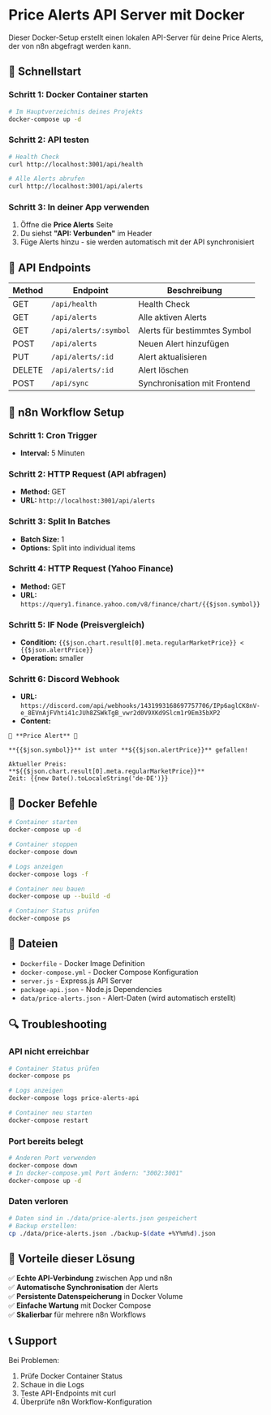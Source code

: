 # Price Alerts API Server mit Docker

Dieser Docker-Setup erstellt einen lokalen API-Server für deine Price Alerts, der von n8n abgefragt werden kann.

## 🚀 Schnellstart

### Schritt 1: Docker Container starten
```bash
# Im Hauptverzeichnis deines Projekts
docker-compose up -d
```

### Schritt 2: API testen
```bash
# Health Check
curl http://localhost:3001/api/health

# Alle Alerts abrufen
curl http://localhost:3001/api/alerts
```

### Schritt 3: In deiner App verwenden
1. Öffne die **Price Alerts** Seite
2. Du siehst **"API: Verbunden"** im Header
3. Füge Alerts hinzu - sie werden automatisch mit der API synchronisiert

## 📡 API Endpoints

| Method | Endpoint | Beschreibung |
|--------|----------|--------------|
| GET | `/api/health` | Health Check |
| GET | `/api/alerts` | Alle aktiven Alerts |
| GET | `/api/alerts/:symbol` | Alerts für bestimmtes Symbol |
| POST | `/api/alerts` | Neuen Alert hinzufügen |
| PUT | `/api/alerts/:id` | Alert aktualisieren |
| DELETE | `/api/alerts/:id` | Alert löschen |
| POST | `/api/sync` | Synchronisation mit Frontend |

## 🔧 n8n Workflow Setup

### Schritt 1: Cron Trigger
- **Interval:** 5 Minuten

### Schritt 2: HTTP Request (API abfragen)
- **Method:** GET
- **URL:** `http://localhost:3001/api/alerts`

### Schritt 3: Split In Batches
- **Batch Size:** 1
- **Options:** Split into individual items

### Schritt 4: HTTP Request (Yahoo Finance)
- **Method:** GET
- **URL:** `https://query1.finance.yahoo.com/v8/finance/chart/{{$json.symbol}}`

### Schritt 5: IF Node (Preisvergleich)
- **Condition:** `{{$json.chart.result[0].meta.regularMarketPrice}} < {{$json.alertPrice}}`
- **Operation:** smaller

### Schritt 6: Discord Webhook
- **URL:** `https://discord.com/api/webhooks/1431993168697757706/IPp6aglCK8nV-e_8EVnAjFVhti41cJUh8ZSWkTgB_vwr2d0V9XKd9Slcm1r9Em35bXP2`
- **Content:**
```
🚨 **Price Alert** 🚨

**{{$json.symbol}}** ist unter **${{$json.alertPrice}}** gefallen!

Aktueller Preis: **${{$json.chart.result[0].meta.regularMarketPrice}}**
Zeit: {{new Date().toLocaleString('de-DE')}}
```

## 🐳 Docker Befehle

```bash
# Container starten
docker-compose up -d

# Container stoppen
docker-compose down

# Logs anzeigen
docker-compose logs -f

# Container neu bauen
docker-compose up --build -d

# Container Status prüfen
docker-compose ps
```

## 📁 Dateien

- `Dockerfile` - Docker Image Definition
- `docker-compose.yml` - Docker Compose Konfiguration
- `server.js` - Express.js API Server
- `package-api.json` - Node.js Dependencies
- `data/price-alerts.json` - Alert-Daten (wird automatisch erstellt)

## 🔍 Troubleshooting

### API nicht erreichbar
```bash
# Container Status prüfen
docker-compose ps

# Logs anzeigen
docker-compose logs price-alerts-api

# Container neu starten
docker-compose restart
```

### Port bereits belegt
```bash
# Anderen Port verwenden
docker-compose down
# In docker-compose.yml Port ändern: "3002:3001"
docker-compose up -d
```

### Daten verloren
```bash
# Daten sind in ./data/price-alerts.json gespeichert
# Backup erstellen:
cp ./data/price-alerts.json ./backup-$(date +%Y%m%d).json
```

## 🎯 Vorteile dieser Lösung

✅ **Echte API-Verbindung** zwischen App und n8n  
✅ **Automatische Synchronisation** der Alerts  
✅ **Persistente Datenspeicherung** in Docker Volume  
✅ **Einfache Wartung** mit Docker Compose  
✅ **Skalierbar** für mehrere n8n Workflows  

## 📞 Support

Bei Problemen:
1. Prüfe Docker Container Status
2. Schaue in die Logs
3. Teste API-Endpoints mit curl
4. Überprüfe n8n Workflow-Konfiguration
